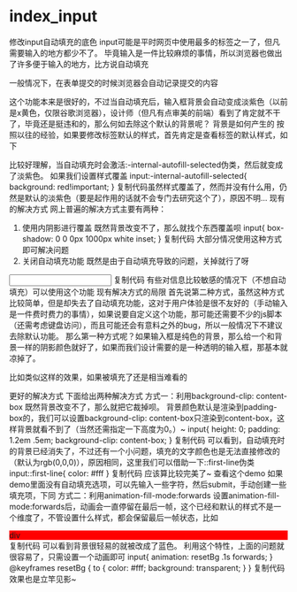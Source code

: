 # index_input
修改input自动填充的底色
input可能是平时网页中使用最多的标签之一了，但凡需要输入的地方都少不了。
毕竟输入是一件比较麻烦的事情，所以浏览器也做出了许多便于输入的地方，比方说自动填充


一般情况下，在表单提交的时候浏览器会自动记录提交的内容

这个功能本来是很好的，不过当自动填充后，输入框背景会自动变成淡紫色（以前是x黄色，仅限谷歌浏览器），设计师（但凡有点审美的前端）看到了肯定就不干了，毕竟还是挺违和的，那么何如去除这个默认的背景呢？
背景是如何产生的
按照以往的经验，如果要修改标签默认的样式，首先肯定是查看标签的默认样式，如下

比较好理解，当自动填充时会激活:-internal-autofill-selected伪类，然后就变成了淡紫色。
如果我们设置样式覆盖
input:-internal-autofill-selected{
    background: red!important;
}
复制代码虽然样式覆盖了，然而并没有什么用，仍然是默认的淡紫色（要是起作用的话就不会专门去研究这个了），原因不明...
现有的解决方式
网上普遍的解决方式主要有两种：
1. 使用内阴影进行覆盖
既然背景改变不了，那么就找个东西覆盖呗
input{
    box-shadow: 0 0 0px 1000px white inset;
}
复制代码
大部分情况使用这种方式即可解决问题
2. 关闭自动填充功能
既然是由于自动填充导致的问题，关掉就行了呀
<input  autocomplete="off">
复制代码
有些对信息比较敏感的情况下（不想自动填充）可以使用这个功能
现有解决方式的局限
首先说第二种方式，虽然这种方式比较简单，但是却失去了自动填充功能，这对于用户体验是很不友好的（手动输入是一件费时费力的事情），如果说要自定义这个功能，那可能还需要不少的js脚本（还需考虑键盘访问），而且可能还会有意料之外的bug，所以一般情况下不建议去除默认功能。
那么第一种方式呢？如果输入框是纯色的背景，那么给一个和背景一样的阴影颜色就好了，如果而我们设计需要的是一种透明的输入框，那基本就凉掉了。

比如类似这样的效果，如果被填充了还是相当难看的

更好的解决方式
下面给出两种解决方式
方式一：利用background-clip: content-box
既然背景改变不了，那么就把它裁掉呗。
背景颜色默认是渲染到padding-box的，我们可以设置background-clip: content-box只渲染到content-box，这样背景就看不到了（当然还需指定一下高度为0。）~
input{
  height: 0;
  padding: 1.2em .5em;
  background-clip: content-box;
}
复制代码
可以看到，自动填充时的背景已经消失了，不过还有一个小问题，填充的文字颜色也是无法直接修改的（默认为rgb(0,0,0)），原因相同，这里我们可以借助一下::first-line伪类
input::first-line{
  color: #fff
}
复制代码
应该算比较完美了~
查看这个demo
如果demo里面没有自动填充选项，可以先输入一些字符，然后submit，手动创建一些填充项，下同
方式二：利用animation-fill-mode:forwards
设置animation-fill-mode:forwards后，动画会一直停留在最后一帧，这个已经和默认的样式不是一个维度了，不管设置什么样式，都会保留最后一帧状态，比如
<style>
div{
    animation:resetBg .1s forwards;
}
@keyframes resetBg {
  to {
    background: blue;
  }
}
</style>
<div style="background:red!important">div</div>
复制代码
可以看到背景很轻易的就被改成了蓝色。
利用这个特性，上面的问题就很容易了，只需设置一个动画即可
input{
  animation: resetBg .1s forwards;
}
@keyframes resetBg {
  to {
    color: #fff;
    background: transparent;
  }
}
复制代码
效果也是立竿见影~

